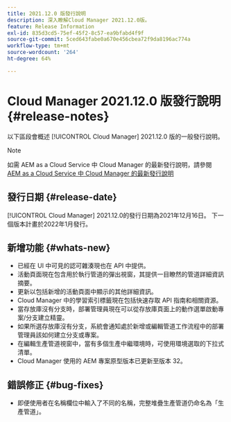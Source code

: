 ```yaml
---
title: 2021.12.0 版發行說明
description: 深入瞭解Cloud Manager 2021.12.0版。
feature: Release Information
exl-id: 835d3cd5-75ef-45f2-8c57-ea9bfabd4f9f
source-git-commit: 5ced643fabe0a670e456cbea72f9da8196ac774a
workflow-type: tm+mt
source-wordcount: '264'
ht-degree: 64%

---
```


# Cloud Manager 2021.12.0 版發行說明 {#release-notes}

以下區段會概述 [!UICONTROL Cloud Manager] 2021.12.0 版的一般發行說明。

>[!NOTE]
>
>如需 AEM as a Cloud Service 中 Cloud Manager 的最新發行說明，請參閱 [AEM as a Cloud Service 中 Cloud Manager 的最新發行說明](https://experienceleague.adobe.com/zh-hant/docs/experience-manager-cloud-service/content/release-notes/cloud-manager/current)

## 發行日期 {#release-date}

[!UICONTROL Cloud Manager] 2021.12.0的發行日期為2021年12月16日。 下一個版本計畫於2022年1月發行。

## 新增功能 {#whats-new}

* 已經在 UI 中可見的認可雜湊現也在 API 中提供。
* 活動頁面現在包含用於執行管道的彈出視窗，其提供一目瞭然的管道詳細資訊摘要。
* 更新以包括新增的活動頁面中顯示的其他詳細資訊。
* Cloud Manager 中的學習索引標籤現在包括快速存取 API 指南和相關資源。
* 當存放庫沒有分支時，部署管理員現在可以從存放庫頁面上的動作選單啟動專案/分支建立精靈。
* 如果所選存放庫沒有分支，系統會通知處於新增或編輯管道工作流程中的部署管理員該如何建立分支或專案。
* 在編輯生產管道視窗中，當有多個生產中繼環境時，可使用環境選取的下拉式清單。
* Cloud Manager 使用的 AEM 專案原型版本已更新至版本 32。

## 錯誤修正 {#bug-fixes}

* 即便使用者在名稱欄位中輸入了不同的名稱，完整堆疊生產管道仍命名為「生產管道」。
